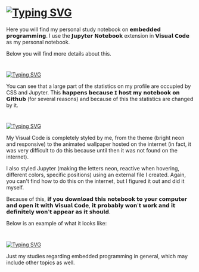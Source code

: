 
# [![Typing SVG](https://readme-typing-svg.demolab.com?font=Fira+Code&weight=700&duration=0.01&pause=1000&color=C82F4B&random=false&width=435&lines=My+Embedded+Programming+Notebook+%E2%9D%A3)](https://git.io/typing-svg)

Here you will find my personal study notebook on 𝗲𝗺𝗯𝗲𝗱𝗱𝗲𝗱 𝗽𝗿𝗼𝗴𝗿𝗮𝗺𝗺𝗶𝗻𝗴. I use the 𝗝𝘂𝗽𝘆𝘁𝗲𝗿 𝗡𝗼𝘁𝗲𝗯𝗼𝗼𝗸 extension in 𝗩𝗶𝘀𝘂𝗮𝗹 𝗖𝗼𝗱𝗲 as my personal notebook.

Below you will find more details about this.
#
[![Typing SVG](https://readme-typing-svg.demolab.com?font=Fira+Code&weight=700&size=15&duration=0.1&pause=1000&color=C82F4B&random=false&width=435&lines=CSS+statics+on+my+profile+...%3F)](https://git.io/typing-svg)

You can see that a large part of the statistics on my profile are occupied by CSS and Jupyter. This 𝗵𝗮𝗽𝗽𝗲𝗻𝘀 𝗯𝗲𝗰𝗮𝘂𝘀𝗲 𝗜 𝗵𝗼𝘀𝘁 𝗺𝘆 𝗻𝗼𝘁𝗲𝗯𝗼𝗼𝗸 𝗼𝗻 𝗚𝗶𝘁𝗵𝘂𝗯 (for several reasons) and because of this the statistics are changed by it.
#
[![Typing SVG](https://readme-typing-svg.demolab.com?font=Fira+Code&weight=700&size=15&duration=0.1&pause=1000&color=C82F4B&random=false&width=435&lines=How+it+actually+looks+like)](https://git.io/typing-svg)

My Visual Code is completely styled by me, from the theme (bright neon and responsive) to the animated wallpaper hosted on the internet (in fact, it was very difficult to do this because until then it was not found on the internet).

I also styled Jupyter (making the letters neon, reactive when hovering, different colors, specific positions) using an external file I created. Again, you can't find how to do this on the internet, but I figured it out and did it myself.

Because of this, 𝗶𝗳 𝘆𝗼𝘂 𝗱𝗼𝘄𝗻𝗹𝗼𝗮𝗱 𝘁𝗵𝗶𝘀 𝗻𝗼𝘁𝗲𝗯𝗼𝗼𝗸 𝘁𝗼 𝘆𝗼𝘂𝗿 𝗰𝗼𝗺𝗽𝘂𝘁𝗲𝗿 𝗮𝗻𝗱 𝗼𝗽𝗲𝗻 𝗶𝘁 𝘄𝗶𝘁𝗵 𝗩𝗶𝘀𝘂𝗮𝗹 𝗖𝗼𝗱𝗲, 𝗶𝘁 𝗽𝗿𝗼𝗯𝗮𝗯𝗹𝘆 𝘄𝗼𝗻'𝘁 𝘄𝗼𝗿𝗸 𝗮𝗻𝗱 𝗶𝘁 𝗱𝗲𝗳𝗶𝗻𝗶𝘁𝗲𝗹𝘆 𝘄𝗼𝗻'𝘁 𝗮𝗽𝗽𝗲𝗮𝗿 𝗮𝘀 𝗶𝘁 𝘀𝗵𝗼𝘂𝗹𝗱.

Below is an example of what it looks like:
#
[![Typing SVG](https://readme-typing-svg.demolab.com?font=Fira+Code&weight=700&size=15&duration=0.1&pause=1000&color=C82F4B&random=false&width=435&lines=What's+in+it%3F)](https://git.io/typing-svg)

Just my studies regarding embedded programming in general, which may include other topics as well.
